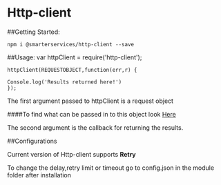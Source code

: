 Http-client
===
##Getting Started:

	npm i @smarterservices/http-client --save
	
##Usage:
	var httpClient = require('http-client');
	
	httpClient(REQUESTOBJECT,function(err,r) {

	Console.log('Results returned here!')
	});
	
The first argument passed to httpClient is a request object

####To find what can be passed in to this object look <a href="https://www.npmjs.com/package/request">Here</a>	

The second argument is the callback for returning the results.

##Configurations

Current version of Http-client supports **Retry**

To change the delay,retry limit or timeout go to config.json in the module folder after installation